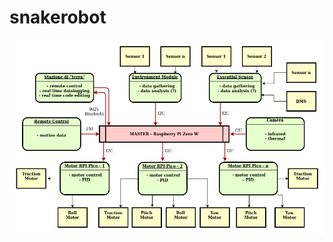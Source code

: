 # snakerobot

![Diagramma di controllo](diagrammaIsaac.png?raw=true "Schema delle interconnessioni")
